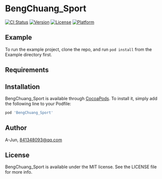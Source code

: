 # BengChuang_Sport

[![CI Status](https://img.shields.io/travis/A-Jun/BengChuang_Sport.svg?style=flat)](https://travis-ci.org/A-Jun/BengChuang_Sport)
[![Version](https://img.shields.io/cocoapods/v/BengChuang_Sport.svg?style=flat)](https://cocoapods.org/pods/BengChuang_Sport)
[![License](https://img.shields.io/cocoapods/l/BengChuang_Sport.svg?style=flat)](https://cocoapods.org/pods/BengChuang_Sport)
[![Platform](https://img.shields.io/cocoapods/p/BengChuang_Sport.svg?style=flat)](https://cocoapods.org/pods/BengChuang_Sport)

## Example

To run the example project, clone the repo, and run `pod install` from the Example directory first.

## Requirements

## Installation

BengChuang_Sport is available through [CocoaPods](https://cocoapods.org). To install
it, simply add the following line to your Podfile:

```ruby
pod 'BengChuang_Sport'
```

## Author

A-Jun, 841348093@qq.com

## License

BengChuang_Sport is available under the MIT license. See the LICENSE file for more info.
